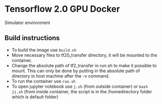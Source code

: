 # Tensorflow 2.0 GPU Docker

Simulator environment

## Build instructions
* To build the image use ``build.sh``
* Move necessary files to tf20_transfer directory, it will be mounted to the container. 
* Change the absolute path of tf2_transfer in run.sh to make it possible to mount. This can only be done by putting in the absolute path of directory in host machine after the -v command.
* To run the container use ``run.sh``
* To open jupyter notebook use ``j.sh`` (from outside container) or ``bash ji.sh`` (from inside container, the script is in the /homedirectory folder which is default folder)


